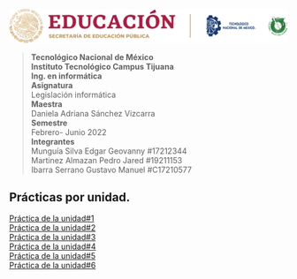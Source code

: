 ![logo](/imagenes/tec.png)
>**Tecnológico Nacional de México  
Instituto Tecnológico Campus Tijuana  
Ing. en informática**  
**Asignatura**  
Legislación informática  
**Maestra**  
Daniela Adriana Sánchez Vizcarra  
**Semestre**  
Febrero- Junio 2022  
**Integrantes**  
Munguía Silva Edgar Geovanny #17212344  
Martinez Almazan Pedro Jared #19211153  
Ibarra Serrano Gustavo Manuel #C17210577  

## Prácticas por unidad.
[Práctica de la unidad#1](https://github.com/Jaredzinini/LegislacionInformatica/blob/main/Unidad%231/cuadro%20comparativo%20unidad%201.pdf)  
[Práctica de la unidad#2](https://github.com/Jaredzinini/LegislacionInformatica/blob/main/Unidad%232/Tarea%201%20unidad%202.pdf)  
[Práctica de la unidad#3](https://github.com/Jaredzinini/LegislacionInformatica/blob/main/Unidad%233/actividad%201%20unidad3.pdf)  
[Práctica de la unidad#4](https://github.com/Jaredzinini/LegislacionInformatica/blob/main/Unidad%234/practica%201%20u4.pdf)  
[Práctica de la unidad#5](https://github.com/Jaredzinini/LegislacionInformatica/blob/main/Unidad%20%235/actividad%201%2C%20unidad%205.pdf)  
[Práctica de la unidad#6](https://github.com/Jaredzinini/LegislacionInformatica/blob/main/Unidad%20%236/actividad%201%2C%20unidad%206.pdf)  







